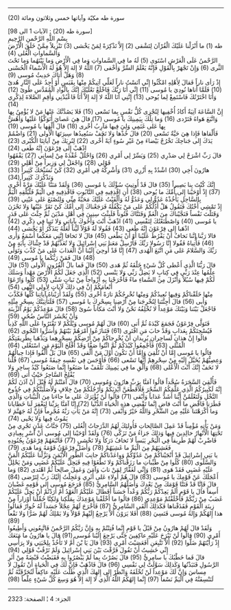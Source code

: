 ------------------------------------------------------------------------

(20) سورة طه مكيّة وآياتها خمس وثلاثون ومائة  
  
\[سورة طه (20) : الآيات 1 الى 98\]  
بِسْمِ اللَّهِ الرَّحْمنِ الرَّحِيمِ  
طه (1) ما أَنْزَلْنا عَلَيْكَ الْقُرْآنَ لِتَشْقى (2) إِلاَّ تَذْكِرَةً لِمَنْ يَخْشى (3) تَنْزِيلاً مِمَّنْ
خَلَقَ الْأَرْضَ وَالسَّماواتِ الْعُلى (4)  
الرَّحْمنُ عَلَى الْعَرْشِ اسْتَوى (5) لَهُ ما فِي السَّماواتِ وَما فِي الْأَرْضِ وَما بَيْنَهُما وَما
تَحْتَ الثَّرى (6) وَإِنْ تَجْهَرْ بِالْقَوْلِ فَإِنَّهُ يَعْلَمُ السِّرَّ وَأَخْفى (7) اللَّهُ لا إِلهَ إِلاَّ
هُوَ لَهُ الْأَسْماءُ الْحُسْنى (8) وَهَلْ أَتاكَ حَدِيثُ مُوسى (9)  
إِذْ رَأى ناراً فَقالَ لِأَهْلِهِ امْكُثُوا إِنِّي آنَسْتُ ناراً لَعَلِّي آتِيكُمْ مِنْها بِقَبَسٍ أَوْ أَجِدُ
عَلَى النَّارِ هُدىً (10) فَلَمَّا أَتاها نُودِيَ يا مُوسى (11) إِنِّي أَنَا رَبُّكَ فَاخْلَعْ نَعْلَيْكَ
إِنَّكَ بِالْوادِ الْمُقَدَّسِ طُوىً (12) وَأَنَا اخْتَرْتُكَ فَاسْتَمِعْ لِما يُوحى (13) إِنَّنِي أَنَا
اللَّهُ لا إِلهَ إِلاَّ أَنَا فَاعْبُدْنِي وَأَقِمِ الصَّلاةَ لِذِكْرِي (14)  
إِنَّ السَّاعَةَ آتِيَةٌ أَكادُ أُخْفِيها لِتُجْزى كُلُّ نَفْسٍ بِما تَسْعى (15) فَلا يَصُدَّنَّكَ عَنْها مَنْ
لا يُؤْمِنُ بِها وَاتَّبَعَ هَواهُ فَتَرْدى (16) وَما تِلْكَ بِيَمِينِكَ يا مُوسى (17) قالَ هِيَ
عَصايَ أَتَوَكَّؤُا عَلَيْها وَأَهُشُّ بِها عَلى غَنَمِي وَلِيَ فِيها مَآرِبُ أُخْرى (18) قالَ أَلْقِها يا
مُوسى (19)  
فَأَلْقاها فَإِذا هِيَ حَيَّةٌ تَسْعى (20) قالَ خُذْها وَلا تَخَفْ سَنُعِيدُها سِيرَتَهَا الْأُولى
(21) وَاضْمُمْ يَدَكَ إِلى جَناحِكَ تَخْرُجْ بَيْضاءَ مِنْ غَيْرِ سُوءٍ آيَةً أُخْرى (22) لِنُرِيَكَ مِنْ
آياتِنَا الْكُبْرى (23) اذْهَبْ إِلى فِرْعَوْنَ إِنَّهُ طَغى (24)  
قالَ رَبِّ اشْرَحْ لِي صَدْرِي (25) وَيَسِّرْ لِي أَمْرِي (26) وَاحْلُلْ عُقْدَةً مِنْ لِسانِي (27)
يَفْقَهُوا قَوْلِي (28) وَاجْعَلْ لِي وَزِيراً مِنْ أَهْلِي (29)  
هارُونَ أَخِي (30) اشْدُدْ بِهِ أَزْرِي (31) وَأَشْرِكْهُ فِي أَمْرِي (32) كَيْ نُسَبِّحَكَ كَثِيراً (33)
وَنَذْكُرَكَ كَثِيراً (34)  
إِنَّكَ كُنْتَ بِنا بَصِيراً (35) قالَ قَدْ أُوتِيتَ سُؤْلَكَ يا مُوسى (36) وَلَقَدْ مَنَنَّا عَلَيْكَ مَرَّةً
أُخْرى (37) إِذْ أَوْحَيْنا إِلى أُمِّكَ ما يُوحى (38) أَنِ اقْذِفِيهِ فِي التَّابُوتِ فَاقْذِفِيهِ فِي
الْيَمِّ فَلْيُلْقِهِ الْيَمُّ بِالسَّاحِلِ يَأْخُذْهُ عَدُوٌّ لِي وَعَدُوٌّ لَهُ وَأَلْقَيْتُ عَلَيْكَ مَحَبَّةً مِنِّي
وَلِتُصْنَعَ عَلى عَيْنِي (39)  
إِذْ تَمْشِي أُخْتُكَ فَتَقُولُ هَلْ أَدُلُّكُمْ عَلى مَنْ يَكْفُلُهُ فَرَجَعْناكَ إِلى أُمِّكَ كَيْ تَقَرَّ عَيْنُها
وَلا تَحْزَنَ وَقَتَلْتَ نَفْساً فَنَجَّيْناكَ مِنَ الْغَمِّ وَفَتَنَّاكَ فُتُوناً فَلَبِثْتَ سِنِينَ فِي أَهْلِ مَدْيَنَ
ثُمَّ جِئْتَ عَلى قَدَرٍ يا مُوسى (40) وَاصْطَنَعْتُكَ لِنَفْسِي (41) اذْهَبْ أَنْتَ وَأَخُوكَ بِآياتِي
وَلا تَنِيا فِي ذِكْرِي (42) اذْهَبا إِلى فِرْعَوْنَ إِنَّهُ طَغى (43) فَقُولا لَهُ قَوْلاً لَيِّناً
لَعَلَّهُ يَتَذَكَّرُ أَوْ يَخْشى (44)  
قالا رَبَّنا إِنَّنا نَخافُ أَنْ يَفْرُطَ عَلَيْنا أَوْ أَنْ يَطْغى (45) قالَ لا تَخافا إِنَّنِي
مَعَكُما أَسْمَعُ وَأَرى (46) فَأْتِياهُ فَقُولا إِنَّا رَسُولا رَبِّكَ فَأَرْسِلْ مَعَنا بَنِي إِسْرائِيلَ
وَلا تُعَذِّبْهُمْ قَدْ جِئْناكَ بِآيَةٍ مِنْ رَبِّكَ وَالسَّلامُ عَلى مَنِ اتَّبَعَ الْهُدى (47) إِنَّا قَدْ
أُوحِيَ إِلَيْنا أَنَّ الْعَذابَ عَلى مَنْ كَذَّبَ وَتَوَلَّى (48) قالَ فَمَنْ رَبُّكُما يا مُوسى (49)  
قالَ رَبُّنَا الَّذِي أَعْطى كُلَّ شَيْءٍ خَلْقَهُ ثُمَّ هَدى (50) قالَ فَما بالُ الْقُرُونِ الْأُولى
(51) قالَ عِلْمُها عِنْدَ رَبِّي فِي كِتابٍ لا يَضِلُّ رَبِّي وَلا يَنْسى (52) الَّذِي جَعَلَ لَكُمُ
الْأَرْضَ مَهْداً وَسَلَكَ لَكُمْ فِيها سُبُلاً وَأَنْزَلَ مِنَ السَّماءِ ماءً فَأَخْرَجْنا بِهِ أَزْواجاً مِنْ
نَباتٍ شَتَّى (53) كُلُوا وَارْعَوْا أَنْعامَكُمْ إِنَّ فِي ذلِكَ لَآياتٍ لِأُولِي النُّهى (54)  
مِنْها خَلَقْناكُمْ وَفِيها نُعِيدُكُمْ وَمِنْها نُخْرِجُكُمْ تارَةً أُخْرى (55) وَلَقَدْ أَرَيْناهُ آياتِنا
كُلَّها فَكَذَّبَ وَأَبى (56) قالَ أَجِئْتَنا لِتُخْرِجَنا مِنْ أَرْضِنا بِسِحْرِكَ يا مُوسى (57)
فَلَنَأْتِيَنَّكَ بِسِحْرٍ مِثْلِهِ فَاجْعَلْ بَيْنَنا وَبَيْنَكَ مَوْعِداً لا نُخْلِفُهُ نَحْنُ وَلا أَنْتَ مَكاناً
سُوىً (58) قالَ مَوْعِدُكُمْ يَوْمُ الزِّينَةِ وَأَنْ يُحْشَرَ النَّاسُ ضُحًى (59)  
فَتَوَلَّى فِرْعَوْنُ فَجَمَعَ كَيْدَهُ ثُمَّ أَتى (60) قالَ لَهُمْ مُوسى وَيْلَكُمْ لا تَفْتَرُوا عَلَى اللَّهِ
كَذِباً فَيُسْحِتَكُمْ بِعَذابٍ وَقَدْ خابَ مَنِ افْتَرى (61) فَتَنازَعُوا أَمْرَهُمْ بَيْنَهُمْ وَأَسَرُّوا
النَّجْوى (62) قالُوا إِنْ هذانِ لَساحِرانِ يُرِيدانِ أَنْ يُخْرِجاكُمْ مِنْ أَرْضِكُمْ بِسِحْرِهِما
وَيَذْهَبا بِطَرِيقَتِكُمُ الْمُثْلى (63) فَأَجْمِعُوا كَيْدَكُمْ ثُمَّ ائْتُوا صَفًّا وَقَدْ أَفْلَحَ الْيَوْمَ مَنِ
اسْتَعْلى (64)  
قالُوا يا مُوسى إِمَّا أَنْ تُلْقِيَ وَإِمَّا أَنْ نَكُونَ أَوَّلَ مَنْ أَلْقى (65) قالَ بَلْ أَلْقُوا
فَإِذا حِبالُهُمْ وَعِصِيُّهُمْ يُخَيَّلُ إِلَيْهِ مِنْ سِحْرِهِمْ أَنَّها تَسْعى (66) فَأَوْجَسَ فِي نَفْسِهِ خِيفَةً
مُوسى (67) قُلْنا لا تَخَفْ إِنَّكَ أَنْتَ الْأَعْلى (68) وَأَلْقِ ما فِي يَمِينِكَ تَلْقَفْ ما صَنَعُوا
إِنَّما صَنَعُوا كَيْدُ ساحِرٍ وَلا يُفْلِحُ السَّاحِرُ حَيْثُ أَتى (69)  
فَأُلْقِيَ السَّحَرَةُ سُجَّداً قالُوا آمَنَّا بِرَبِّ هارُونَ وَمُوسى (70) قالَ آمَنْتُمْ لَهُ قَبْلَ أَنْ
آذَنَ لَكُمْ إِنَّهُ لَكَبِيرُكُمُ الَّذِي عَلَّمَكُمُ السِّحْرَ فَلَأُقَطِّعَنَّ أَيْدِيَكُمْ وَأَرْجُلَكُمْ مِنْ خِلافٍ
وَلَأُصَلِّبَنَّكُمْ فِي جُذُوعِ النَّخْلِ وَلَتَعْلَمُنَّ أَيُّنا أَشَدُّ عَذاباً وَأَبْقى (71) قالُوا لَنْ نُؤْثِرَكَ
عَلى ما جاءَنا مِنَ الْبَيِّناتِ وَالَّذِي فَطَرَنا فَاقْضِ ما أَنْتَ قاضٍ إِنَّما تَقْضِي هذِهِ الْحَياةَ
الدُّنْيا (72) إِنَّا آمَنَّا بِرَبِّنا لِيَغْفِرَ لَنا خَطايانا وَما أَكْرَهْتَنا عَلَيْهِ مِنَ السِّحْرِ
وَاللَّهُ خَيْرٌ وَأَبْقى (73) إِنَّهُ مَنْ يَأْتِ رَبَّهُ مُجْرِماً فَإِنَّ لَهُ جَهَنَّمَ لا يَمُوتُ فِيها وَلا
يَحْيى (74)  
وَمَنْ يَأْتِهِ مُؤْمِناً قَدْ عَمِلَ الصَّالِحاتِ فَأُولئِكَ لَهُمُ الدَّرَجاتُ الْعُلى (75) جَنَّاتُ عَدْنٍ
تَجْرِي مِنْ تَحْتِهَا الْأَنْهارُ خالِدِينَ فِيها وَذلِكَ جَزاءُ مَنْ تَزَكَّى (76) وَلَقَدْ أَوْحَيْنا إِلى
مُوسى أَنْ أَسْرِ بِعِبادِي فَاضْرِبْ لَهُمْ طَرِيقاً فِي الْبَحْرِ يَبَساً لا تَخافُ دَرَكاً وَلا تَخْشى
(77) فَأَتْبَعَهُمْ فِرْعَوْنُ بِجُنُودِهِ فَغَشِيَهُمْ مِنَ الْيَمِّ ما غَشِيَهُمْ (78) وَأَضَلَّ فِرْعَوْنُ قَوْمَهُ
وَما هَدى (79)  
يا بَنِي إِسْرائِيلَ قَدْ أَنْجَيْناكُمْ مِنْ عَدُوِّكُمْ وَواعَدْناكُمْ جانِبَ الطُّورِ الْأَيْمَنَ وَنَزَّلْنا
عَلَيْكُمُ الْمَنَّ وَالسَّلْوى (80) كُلُوا مِنْ طَيِّباتِ ما رَزَقْناكُمْ وَلا تَطْغَوْا فِيهِ فَيَحِلَّ
عَلَيْكُمْ غَضَبِي وَمَنْ يَحْلِلْ عَلَيْهِ غَضَبِي فَقَدْ هَوى (81) وَإِنِّي لَغَفَّارٌ لِمَنْ تابَ وَآمَنَ وَعَمِلَ
صالِحاً ثُمَّ اهْتَدى (82) وَما أَعْجَلَكَ عَنْ قَوْمِكَ يا مُوسى (83) قالَ هُمْ أُولاءِ عَلى أَثَرِي
وَعَجِلْتُ إِلَيْكَ رَبِّ لِتَرْضى (84)  
قالَ فَإِنَّا قَدْ فَتَنَّا قَوْمَكَ مِنْ بَعْدِكَ وَأَضَلَّهُمُ السَّامِرِيُّ (85) فَرَجَعَ مُوسى إِلى قَوْمِهِ
غَضْبانَ أَسِفاً قالَ يا قَوْمِ أَلَمْ يَعِدْكُمْ رَبُّكُمْ وَعْداً حَسَناً أَفَطالَ عَلَيْكُمُ الْعَهْدُ أَمْ
أَرَدْتُمْ أَنْ يَحِلَّ عَلَيْكُمْ غَضَبٌ مِنْ رَبِّكُمْ فَأَخْلَفْتُمْ مَوْعِدِي (86) قالُوا ما أَخْلَفْنا مَوْعِدَكَ
بِمَلْكِنا وَلكِنَّا حُمِّلْنا أَوْزاراً مِنْ زِينَةِ الْقَوْمِ فَقَذَفْناها فَكَذلِكَ أَلْقَى السَّامِرِيُّ (87)
فَأَخْرَجَ لَهُمْ عِجْلاً جَسَداً لَهُ خُوارٌ فَقالُوا هذا إِلهُكُمْ وَإِلهُ مُوسى فَنَسِيَ (88) أَفَلا
يَرَوْنَ أَلاَّ يَرْجِعُ إِلَيْهِمْ قَوْلاً وَلا يَمْلِكُ لَهُمْ ضَرًّا وَلا نَفْعاً (89)  
وَلَقَدْ قالَ لَهُمْ هارُونُ مِنْ قَبْلُ يا قَوْمِ إِنَّما فُتِنْتُمْ بِهِ وَإِنَّ رَبَّكُمُ الرَّحْمنُ فَاتَّبِعُونِي
وَأَطِيعُوا أَمْرِي (90) قالُوا لَنْ نَبْرَحَ عَلَيْهِ عاكِفِينَ حَتَّى يَرْجِعَ إِلَيْنا مُوسى (91) قالَ
يا هارُونُ ما مَنَعَكَ إِذْ رَأَيْتَهُمْ ضَلُّوا (92) أَلاَّ تَتَّبِعَنِ أَفَعَصَيْتَ أَمْرِي (93) قالَ يَا
بْنَ أُمَّ لا تَأْخُذْ بِلِحْيَتِي وَلا بِرَأْسِي إِنِّي خَشِيتُ أَنْ تَقُولَ فَرَّقْتَ بَيْنَ بَنِي إِسْرائِيلَ وَلَمْ
تَرْقُبْ قَوْلِي (94)  
قالَ فَما خَطْبُكَ يا سامِرِيُّ (95) قالَ بَصُرْتُ بِما لَمْ يَبْصُرُوا بِهِ فَقَبَضْتُ قَبْضَةً مِنْ أَثَرِ
الرَّسُولِ فَنَبَذْتُها وَكَذلِكَ سَوَّلَتْ لِي نَفْسِي (96) قالَ فَاذْهَبْ فَإِنَّ لَكَ فِي الْحَياةِ أَنْ
تَقُولَ لا مِساسَ وَإِنَّ لَكَ مَوْعِداً لَنْ تُخْلَفَهُ وَانْظُرْ إِلى إِلهِكَ الَّذِي ظَلْتَ عَلَيْهِ عاكِفاً
لَنُحَرِّقَنَّهُ ثُمَّ لَنَنْسِفَنَّهُ فِي الْيَمِّ نَسْفاً (97) إِنَّما إِلهُكُمُ اللَّهُ الَّذِي لا إِلهَ إِلاَّ هُوَ
وَسِعَ كُلَّ شَيْءٍ عِلْماً (98)

------------------------------------------------------------------------

الجزء: 4 ¦ الصفحة: 2323
